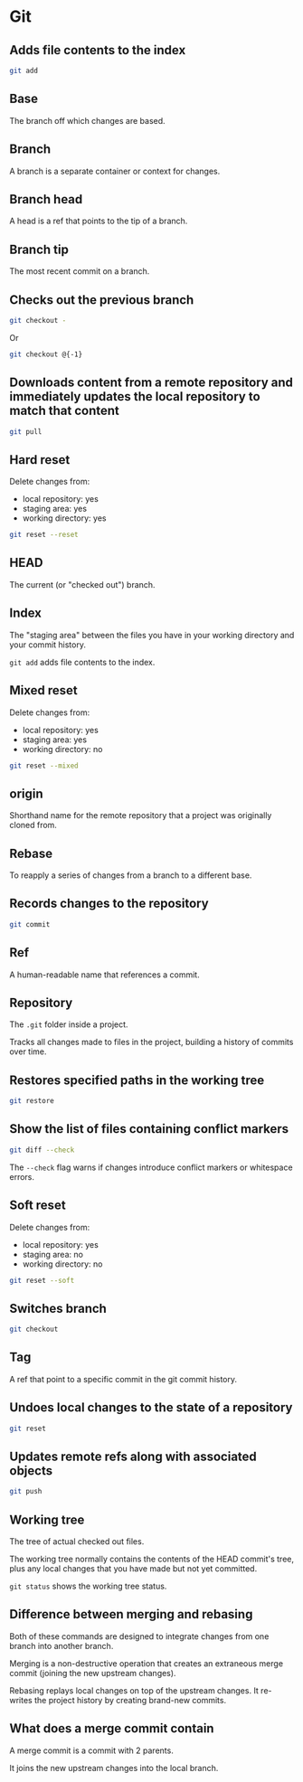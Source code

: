 # Git

## Adds file contents to the index

```bash
git add
```

## Base

The branch off which changes are based.

## Branch

A branch is a separate container or context for changes.

## Branch head

A head is a ref that points to the tip of a branch.

## Branch tip

The most recent commit on a branch.

## Checks out the previous branch

```bash
git checkout -
```

Or

```bash
git checkout @{-1}
```

## Downloads content from a remote repository and immediately updates the local repository to match that content

```bash
git pull
```

## Hard reset

Delete changes from:

- local repository: yes
- staging area: yes
- working directory: yes

```bash
git reset --reset
```

## HEAD

The current (or "checked out") branch.

## Index

The "staging area" between the files you have in your working directory and your commit history.

`git add` adds file contents to the index.

## Mixed reset

Delete changes from:

- local repository: yes
- staging area: yes
- working directory: no

```bash
git reset --mixed
```

## origin

Shorthand name for the remote repository that a project was originally cloned from.

## Rebase

To reapply a series of changes from a branch to a different base.

## Records changes to the repository

```bash
git commit
```

## Ref

A human-readable name that references a commit.

## Repository

The `.git` folder inside a project.

Tracks all changes made to files in the project, building a history of commits over time.

## Restores specified paths in the working tree

```bash
git restore
```

## Show the list of files containing conflict markers

```bash
git diff --check
```

The `--check` flag warns if changes introduce conflict markers or whitespace errors.

## Soft reset

Delete changes from:

- local repository: yes
- staging area: no
- working directory: no

```bash
git reset --soft
```

## Switches branch

```bash
git checkout
```

## Tag

A ref that point to a specific commit in the git commit history.

## Undoes local changes to the state of a repository

```bash
git reset
```

## Updates remote refs along with associated objects

```bash
git push
```

## Working tree

The tree of actual checked out files.

The working tree normally contains the contents of the HEAD commit's tree, plus any local changes that you have made but
not yet committed.

`git status` shows the working tree status.

## Difference between merging and rebasing

Both of these commands are designed to integrate changes from one branch into another branch.

Merging is a non-destructive operation that creates an extraneous merge commit (joining the new upstream changes).

Rebasing replays local changes on top of the upstream changes. It re-writes the project history by creating
brand-new commits.

## What does a merge commit contain

A merge commit is a commit with 2 parents.

It joins the new upstream changes into the local branch.
